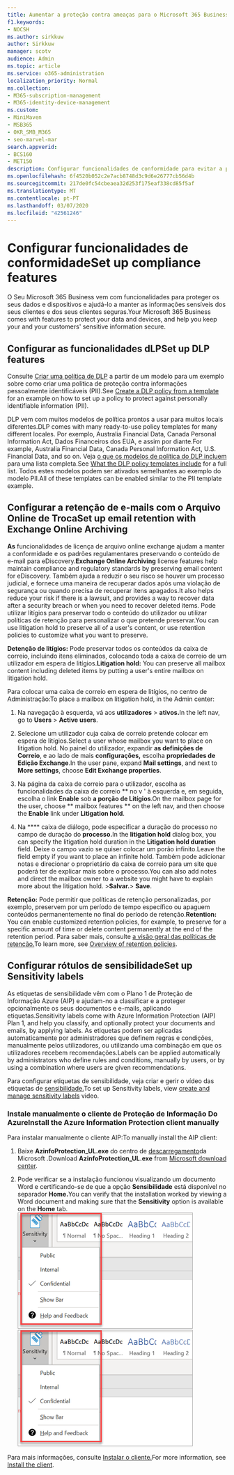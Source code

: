 ```yaml
---
title: Aumentar a proteção contra ameaças para o Microsoft 365 Business
f1.keywords:
- NOCSH
ms.author: sirkkuw
author: Sirkkuw
manager: scotv
audience: Admin
ms.topic: article
ms.service: o365-administration
localization_priority: Normal
ms.collection:
- M365-subscription-management
- M365-identity-device-management
ms.custom:
- MiniMaven
- MSB365
- OKR_SMB_M365
- seo-marvel-mar
search.appverid:
- BCS160
- MET150
description: Configurar funcionalidades de conformidade para evitar a perda de dados e ajudar a manter as informações sensíveis dos seus clientes e dos seus clientes seguras.
ms.openlocfilehash: 6f4520b052c2e7acb8748d3c9d6e26777cb56d4b
ms.sourcegitcommit: 217de0fc54cbeaea32d253f175eaf338cd85f5af
ms.translationtype: MT
ms.contentlocale: pt-PT
ms.lasthandoff: 03/07/2020
ms.locfileid: "42561246"
---
```

# <a name="set-up-compliance-features"></a><span data-ttu-id="c8867-103">Configurar funcionalidades de conformidade</span><span class="sxs-lookup"><span data-stu-id="c8867-103">Set up compliance features</span></span>

<span data-ttu-id="c8867-104">O Seu Microsoft 365 Business vem com funcionalidades para proteger os seus dados e dispositivos e ajudá-lo a manter as informações sensíveis dos seus clientes e dos seus clientes seguras.</span><span class="sxs-lookup"><span data-stu-id="c8867-104">Your Microsoft 365 Business comes with features to protect your data and devices, and help you keep your and your customers' sensitive information secure.</span></span>

## <a name="set-up-dlp-features"></a><span data-ttu-id="c8867-105">Configurar as funcionalidades dLP</span><span class="sxs-lookup"><span data-stu-id="c8867-105">Set up DLP features</span></span>

<span data-ttu-id="c8867-106">Consulte [Criar uma política de DLP](https://support.office.com/article/59414438-99f5-488b-975c-5023f2254369) a partir de um modelo para um exemplo sobre como criar uma política de proteção contra informações pessoalmente identificáveis (PII).</span><span class="sxs-lookup"><span data-stu-id="c8867-106">See [Create a DLP policy from a template](https://support.office.com/article/59414438-99f5-488b-975c-5023f2254369) for an example on how to set up a policy to protect against personally identifiable information (PII).</span></span> 
  
<span data-ttu-id="c8867-107">DLP vem com muitos modelos de política prontos a usar para muitos locais diferentes.</span><span class="sxs-lookup"><span data-stu-id="c8867-107">DLP comes with many ready-to-use policy templates for many different locales.</span></span> <span data-ttu-id="c8867-108">Por exemplo, Australia Financial Data, Canada Personal Information Act, Dados Financeiros dos EUA, e assim por diante.</span><span class="sxs-lookup"><span data-stu-id="c8867-108">For example, Australia Financial Data, Canada Personal Information Act, U.S. Financial Data, and so on.</span></span> <span data-ttu-id="c8867-109">Veja [o que os modelos de política do DLP incluem](https://support.office.com/article/c2e588d3-8f4f-4937-a286-8c399f28953a) para uma lista completa.</span><span class="sxs-lookup"><span data-stu-id="c8867-109">See [What the DLP policy templates include](https://support.office.com/article/c2e588d3-8f4f-4937-a286-8c399f28953a) for a full list.</span></span> <span data-ttu-id="c8867-110">Todos estes modelos podem ser ativados semelhantes ao exemplo do modelo PII.</span><span class="sxs-lookup"><span data-stu-id="c8867-110">All of these templates can be enabled similar to the PII template example.</span></span> 
  
## <a name="set-up-email-retention-with-exchange-online-archiving"></a><span data-ttu-id="c8867-111">Configurar a retenção de e-mails com o Arquivo Online de Troca</span><span class="sxs-lookup"><span data-stu-id="c8867-111">Set up email retention with Exchange Online Archiving</span></span>

 <span data-ttu-id="c8867-112">**As** funcionalidades de licença de arquivo online exchange ajudam a manter a conformidade e os padrões regulamentares preservando o conteúdo de e-mail para eDiscovery.</span><span class="sxs-lookup"><span data-stu-id="c8867-112">**Exchange Online Archiving** license features help maintain compliance and regulatory standards by preserving email content for eDiscovery.</span></span> <span data-ttu-id="c8867-113">Também ajuda a reduzir o seu risco se houver um processo judicial, e fornece uma maneira de recuperar dados após uma violação de segurança ou quando precisa de recuperar itens apagados.</span><span class="sxs-lookup"><span data-stu-id="c8867-113">It also helps reduce your risk if there is a lawsuit, and provides a way to recover data after a security breach or when you need to recover deleted items.</span></span> <span data-ttu-id="c8867-114">Pode utilizar litígios para preservar todo o conteúdo do utilizador ou utilizar políticas de retenção para personalizar o que pretende preservar.</span><span class="sxs-lookup"><span data-stu-id="c8867-114">You can use litigation hold to preserve all of a user's content, or use retention policies to customize what you want to preserve.</span></span>
  
<span data-ttu-id="c8867-115">**Detenção de litígios:** Pode preservar todos os conteúdos da caixa de correio, incluindo itens eliminados, colocando toda a caixa de correio de um utilizador em espera de litígios.</span><span class="sxs-lookup"><span data-stu-id="c8867-115">**Litigation hold:** You can preserve all mailbox content including deleted items by putting a user's entire mailbox on litigation hold.</span></span> 
    
<span data-ttu-id="c8867-116">Para colocar uma caixa de correio em espera de litígios, no centro de Administração:</span><span class="sxs-lookup"><span data-stu-id="c8867-116">To place a mailbox on litigation hold, in the Admin center:</span></span>
    
1. <span data-ttu-id="c8867-117">Na navegação à esquerda, vá aos **utilizadores** \> **ativos.**</span><span class="sxs-lookup"><span data-stu-id="c8867-117">In the left nav, go to **Users** \> **Active users**.</span></span>
    
2. <span data-ttu-id="c8867-118">Selecione um utilizador cuja caixa de correio pretende colocar em espera de litígios.</span><span class="sxs-lookup"><span data-stu-id="c8867-118">Select a user whose mailbox you want to place on litigation hold.</span></span> <span data-ttu-id="c8867-119">No painel do utilizador, expandir **as definições de Correio**, e ao lado de mais **configurações,** escolha **propriedades de Edição Exchange**.</span><span class="sxs-lookup"><span data-stu-id="c8867-119">In the user pane, expand **Mail settings**, and next to **More settings**, choose **Edit Exchange properties**.</span></span>
    
3. <span data-ttu-id="c8867-120">Na página da caixa de correio para o utilizador, escolha as funcionalidades da caixa de correio \*\* no v ' à esquerda e, em seguida, escolha o link **Enable** sob **a porção de Litígios**.</span><span class="sxs-lookup"><span data-stu-id="c8867-120">On the mailbox page for the user, choose \*\* mailbox features \*\* on the left nav, and then choose the **Enable** link under **Litigation hold**.</span></span>
    
4. <span data-ttu-id="c8867-121">Na \*\*\*\* caixa de diálogo, pode especificar a duração do processo no campo de duração do **processo.**</span><span class="sxs-lookup"><span data-stu-id="c8867-121">In the **litigation hold** dialog box, you can specify the litigation hold duration in the **Litigation hold duration** field.</span></span> <span data-ttu-id="c8867-122">Deixe o campo vazio se quiser colocar um porão infinito.</span><span class="sxs-lookup"><span data-stu-id="c8867-122">Leave the field empty if you want to place an infinite hold.</span></span> <span data-ttu-id="c8867-123">Também pode adicionar notas e direcionar o proprietário da caixa de correio para um site que poderá ter de explicar mais sobre o processo.</span><span class="sxs-lookup"><span data-stu-id="c8867-123">You can also add notes and direct the mailbox owner to a website you might have to explain more about the litigation hold.</span></span> <span data-ttu-id="c8867-124">\>**Salvar.**</span><span class="sxs-lookup"><span data-stu-id="c8867-124">\> **Save**.</span></span>
    
<span data-ttu-id="c8867-125">**Retenção:** Pode permitir que políticas de retenção personalizadas, por exemplo, preservem por um período de tempo específico ou apaguem conteúdos permanentemente no final do período de retenção.</span><span class="sxs-lookup"><span data-stu-id="c8867-125">**Retention:** You can enable customized retention policies, for example, to preserve for a specific amount of time or delete content permanently at the end of the retention period.</span></span> <span data-ttu-id="c8867-126">Para saber mais, consulte [a visão geral das políticas de retenção.](https://support.office.com/article/5e377752-700d-4870-9b6d-12bfc12d2423)</span><span class="sxs-lookup"><span data-stu-id="c8867-126">To learn more, see [Overview of retention policies](https://support.office.com/article/5e377752-700d-4870-9b6d-12bfc12d2423).</span></span>

## <a name="set-up-sensitivity-labels"></a><span data-ttu-id="c8867-127">Configurar rótulos de sensibilidade</span><span class="sxs-lookup"><span data-stu-id="c8867-127">Set up Sensitivity labels</span></span>

<span data-ttu-id="c8867-128">As etiquetas de sensibilidade vêm com o Plano 1 de Proteção de Informação Azure (AIP) e ajudam-no a classificar e a proteger opcionalmente os seus documentos e e-mails, aplicando etiquetas.</span><span class="sxs-lookup"><span data-stu-id="c8867-128">Sensitivity labels come with Azure Information Protection (AIP) Plan 1, and help you classify, and optionally protect your documents and emails, by applying labels.</span></span> <span data-ttu-id="c8867-129">As etiquetas podem ser aplicadas automaticamente por administradores que definem regras e condições, manualmente pelos utilizadores, ou utilizando uma combinação em que os utilizadores recebem recomendações.</span><span class="sxs-lookup"><span data-stu-id="c8867-129">Labels can be applied automatically by administrators who define rules and conditions, manually by users, or by using a combination where users are given recommendations.</span></span>

<span data-ttu-id="c8867-130">Para configurar etiquetas de sensibilidade, veja criar e gerir o vídeo das etiquetas de [sensibilidade.](https://support.office.com/article/2fb96b54-7dd2-4f0c-ac8d-170790d4b8b9)</span><span class="sxs-lookup"><span data-stu-id="c8867-130">To set up Sensitivity labels, view [create and manage sensitivity labels](https://support.office.com/article/2fb96b54-7dd2-4f0c-ac8d-170790d4b8b9) video.</span></span>



### <a name="install-the-azure-information-protection-client-manually"></a><span data-ttu-id="c8867-131">Instale manualmente o cliente de Proteção de Informação Do Azure</span><span class="sxs-lookup"><span data-stu-id="c8867-131">Install the Azure Information Protection client manually</span></span>

<span data-ttu-id="c8867-132">Para instalar manualmente o cliente AIP:</span><span class="sxs-lookup"><span data-stu-id="c8867-132">To manually install the AIP client:</span></span>

1. <span data-ttu-id="c8867-133">Baixe **AzinfoProtection_UL.exe** do centro de [descarregamento](https://www.microsoft.com/download/details.aspx?id=53018)da Microsoft .</span><span class="sxs-lookup"><span data-stu-id="c8867-133">Download **AzinfoProtection_UL.exe** from [Microsoft download center](https://www.microsoft.com/download/details.aspx?id=53018).</span></span>
 
2. <span data-ttu-id="c8867-134">Pode verificar se a instalação funcionou visualizando um documento Word e certificando-se de que a opção **Sensibilidade** está disponível no separador **Home.**</span><span class="sxs-lookup"><span data-stu-id="c8867-134">You can verify that the installation worked by viewing a Word document and making sure that the **Sensitivity** option is available on the **Home** tab.</span></span>
<br/><span data-ttu-id="c8867-135">![A questão da proteção cai num documento word.](../media/word-sensitivity.png)</span><span class="sxs-lookup"><span data-stu-id="c8867-135">![Protection tab drop-down in a Word document.](../media/word-sensitivity.png)</span></span>

<span data-ttu-id="c8867-136">Para mais informações, consulte [Instalar o cliente.](https://docs.microsoft.com/azure/information-protection/infoprotect-tutorial-step3)</span><span class="sxs-lookup"><span data-stu-id="c8867-136">For more information, see [Install the client](https://docs.microsoft.com/azure/information-protection/infoprotect-tutorial-step3).</span></span>
